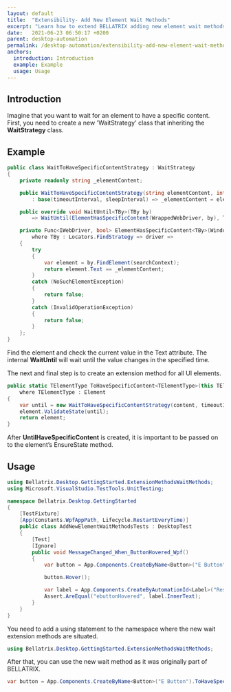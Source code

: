 ```yaml
---
layout: default
title:  "Extensibility- Add New Element Wait Methods"
excerpt: "Learn how to extend BELLATRIX adding new element wait methods."
date:   2021-06-23 06:50:17 +0200
parent: desktop-automation
permalink: /desktop-automation/extensibility-add-new-element-wait-methods/
anchors:
  introduction: Introduction
  example: Example
  usage: Usage
---
```

Introduction
------------
Imagine that you want to wait for an element to have a specific content. First, you need to create a new 'WaitStrategy' class that inheriting the **WaitStrategy** class.

Example
-------
```csharp
public class WaitToHaveSpecificContentStrategy : WaitStrategy
{
    private readonly string _elementContent;

    public WaitToHaveSpecificContentStrategy(string elementContent, int? timeoutInterval = null, int? sleepInterval = null)
        : base(timeoutInterval, sleepInterval) => _elementContent = elementContent;

    public override void WaitUntil<TBy>(TBy by)
        => WaitUntil(ElementHasSpecificContent(WrappedWebDriver, by), TimeoutInterval, SleepInterval);

    private Func<IWebDriver, bool> ElementHasSpecificContent<TBy>(WindowsDriver<WindowsElement> searchContext, TBy by)
        where TBy : Locators.FindStrategy => driver =>
    {
        try
        {
            var element = by.FindElement(searchContext);
            return element.Text == _elementContent;
        }
        catch (NoSuchElementException)
        {
            return false;
        }
        catch (InvalidOperationException)
        {
            return false;
        }
    };
}
```
Find the element and check the current value in the Text attribute. The internal **WaitUntil** will wait until the value changes in the specified time.

The next and final step is to create an extension method for all UI elements.

```csharp
public static TElementType ToHaveSpecificContent<TElementType>(this TElementType element, string content, int? timeoutInterval = null, int? sleepInterval = null)
    where TElementType : Element
{
    var until = new WaitToHaveSpecificContentStrategy(content, timeoutInterval, sleepInterval);
    element.ValidateState(until);
    return element;
}
```
After **UntilHaveSpecificContent** is created, it is important to be passed on to the element’s EnsureState method.

Usage
------------
```csharp
using Bellatrix.Desktop.GettingStarted.ExtensionMethodsWaitMethods;
using Microsoft.VisualStudio.TestTools.UnitTesting;

namespace Bellatrix.Desktop.GettingStarted
{
    [TestFixture]
    [App(Constants.WpfAppPath, Lifecycle.RestartEveryTime)]
    public class AddNewElementWaitMethodsTests : DesktopTest
    {
        [Test]
        [Ignore]
        public void MessageChanged_When_ButtonHovered_Wpf()
        {
            var button = App.Components.CreateByName<Button>("E Button").ToHaveSpecificContent("E Button");

            button.Hover();

            var label = App.Components.CreateByAutomationId<Label>("ResultLabelId");
            Assert.AreEqual("ebuttonHovered", label.InnerText);
        }
    }
}
```
You need to add a using statement to the namespace where the new wait extension methods are situated.

```csharp
using Bellatrix.Desktop.GettingStarted.ExtensionMethodsWaitMethods;
```
After that, you can use the new wait method as it was originally part of BELLATRIX.
```csharp
var button = App.Components.CreateByName<Button>("E Button").ToHaveSpecificContent("E Button");
```